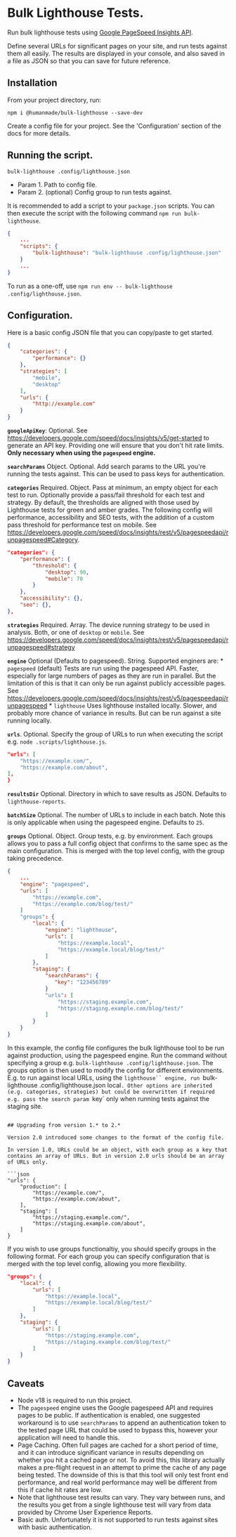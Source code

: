 # Bulk Lighthouse Tests.

Run bulk lighthouse tests using [Google PageSpeed Insights API](https://developers.google.com/speed/docs/insights/v5/about).

Define several URLs for significant pages on your site, and run tests against them all easily. The results are displayed in your console, and also saved in a file as JSON so that you can save for future reference.

## Installation

From your project directory, run:

```
npm i @humanmade/bulk-lighthouse --save-dev
```

Create a config file for your project. See the 'Configuration' section of the docs for more details.

## Running the script.

```
bulk-lighthouse .config/lighthouse.json
```

* Param 1. Path to config file.
* Param 2. (optional) Config group to run tests against.

It is recommended to add a script to your `package.json` scripts. You can then execute the script with the following command `npm run bulk-lighthouse`.

```json
{
	...
	"scripts": {
		"bulk-lighthouse": "bulk-lighthouse .config/lighthouse.json"
	}
	...
}
```

To run as a one-off, use `npm run env -- bulk-lighthouse .config/lighthouse.json`.

## Configuration.

Here is a basic config JSON file that you can copy/paste to get started.

```json
{
	"categories": {
		"performance": {}
	},
	"strategies": [
		"mobile",
		"desktop"
	],
	"urls": {
		"http://example.com"
	}
}
```

**`googleApiKey`**: Optional. See https://developers.google.com/speed/docs/insights/v5/get-started to generate an API key. Providing one will ensure that you don't hit rate limits. **Only necessary when using the `pagespeed` engine.**

**`searchParams`** Object. Optional. Add search params to the URL you're running the tests against. This can be used to pass keys for authentication.

**`categories`** Required. Object. Pass at minimum, an empty object for each test to run. Optionally provide a pass/fail threshold for each test and strategy. By default, the thresholds are aligned with those used by Lighthouse tests for green and amber grades. The following config will performance, accessibility and SEO tests, with the addition of a custom pass threshold for performance test on mobile.  See https://developers.google.com/speed/docs/insights/rest/v5/pagespeedapi/runpagespeed#Category.

```json
"categories": {
	"performance": {
		"threshold": {
			"desktop": 90,
			"mobile": 70
		}
	},
	"accessibility": {},
	"seo": {},
},
```

**`strategies`** Required. Array. The device running strategy to be used in analysis. Both, or one of `desktop` or `mobile`. See https://developers.google.com/speed/docs/insights/rest/v5/pagespeedapi/runpagespeed#strategy

**`engine`** Optional (Defaults to pagespeed). String. Supported enginers are:
	* `pagespeed` (default) Tests are run using the pagespeed API. Faster, especially for large numbers of pages as they are run in parallel. But the limitation of this is that it can only be run against publicly accessible pages. See https://developers.google.com/speed/docs/insights/rest/v5/pagespeedapi/runpagespeed
	* `lighthouse` Uses lighthouse installed locally. Slower, and probably more chance of variance in results. But can be run against a site running locally.

**`urls`**. Optional. Specify the group of URLs to run when executing the script e.g. `node .scripts/lighthouse.js`.

```json
"urls": [
	"https://example.com/",
	"https://example.com/about",
],
}
```

**`resultsDir`** Optional. Directory in which to save results as JSON. Defaults to `lighthouse-reports`.

**`batchSize`** Optional. The number of URLs to include in each batch. Note this is only applicable when using the pagespeed engine. Defaults to `25`.

**`groups`** Optional. Object. Group tests, e.g. by environment. Each groups allows you to pass a full config object that confirms to the same spec as the main configuration. This is merged with the top level config, with the group taking precedence.

```json
{
    ...
    "engine": "pagespeed",
    "urls": [
        "https://example.com",
        "https://example.com/blog/test/"
    ]
    "groups": {
        "local": {
            "engine": "lighthouse",
            "urls": [
                "https://example.local",
                "https://example.local/blog/test/"
            ]
        },
        "staging": {
            "searchParams": {
               "key": "123456789"
            }
            "urls": [
                "https://staging.example.com",
                "https://staging.example.com/blog/test/"
            ]
        }
    }
}
```

In this example, the config file configures the bulk lighthouse tool to be run against production, using the pagespeed engine. Run the command without specifying a group e.g. `bulk-lighthouse .config/lighthouse.json`.
The groups option is then used to modify the config for different environments. E.g. to run against local URLs, using the `lighthouse`` engine, run `bulk-lighthouse .config/lighthouse.json local`. Other options are inherited (e.g. categories, strategies) but could be overwritten if required e.g. pass the search param `key` only when running tests against the staging site.

```

## Upgrading from version 1.* to 2.*

Version 2.0 introduced some changes to the format of the config file.

In version 1.0, URLs could be an object, with each group as a key that contains an array of URLs. But in version 2.0 urls should be an array of URLs only. 

```json
"urls": {
    "production": [
        "https://example.com/",
        "https://example.com/about",
    ],
    "staging": [
        "https://staging.example.com/",
        "https://staging.example.com/about",
    ]
}
```

If you wish to use groups functionaltiy, you should specify groups in the following format. For each group you can specify configuration that is merged with the top level config, allowing you more flexibility. 

```json
"groups": {
    "local": {
        "urls": [
            "https://example.local",
            "https://example.local/blog/test/"
        ]
    },
    "staging": {
        "urls": [
            "https://staging.example.com",
            "https://staging.example.com/blog/test/"
        ]
    }
}
```


## Caveats

* Node v18 is required to run this project.
* The `pagespeed` engine uses the Google pagespeed API and requires pages to be public. If authentication is enabled, one suggested workaround is to use `searchParams` to append an authentication token to the tested page URL that could be used to bypass this, however your application will need to handle this.
* Page Caching. Often full pages are cached for a short period of time, and it can introduce significant variance in results depending on whether you hit a cached page or not. To avoid this, this library actually makes a pre-flight request in an attempt to prime the cache of any page being tested. The downside of this is that this tool will only test front end performance, and real world performance may well be different from this if cache hit rates are low.
* Note that lighthouse test results can vary. They vary between runs, and the results you get from a single lighthouse test will vary from data provided by Chrome User Experience Reports.
* Basic auth. Unfortunately it is not supported to run tests against sites with basic authentication.
